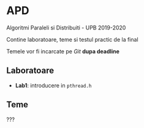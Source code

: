 # APD

Algoritmi Paraleli si Distribuiti - UPB 2019-2020

Contine laboratoare, teme si testul practic de la final

Temele vor fi incarcate pe *Git* **dupa deadline**

## Laboratoare

- **Lab1**: introducere in `pthread.h` 

## Teme

???